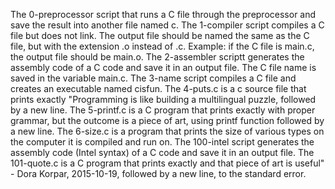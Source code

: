 The 0-preprocessor script that runs a C file through the preprocessor and save the result into another file named c.
The 1-compiler script compiles a C file but does not link. The output file should be named the same as the C file, but with the extension .o instead of .c. Example: if the C file is main.c, the output file should be main.o.
The 2-assembler scriptt generates the assembly code of a C code and save it in an output file. The C file name is saved in the variable main.c.
The 3-name script compiles a C file and creates an executable named cisfun.
The 4-puts.c is a c source file that prints exactly "Programming is like building a multilingual puzzle, followed by a new line.
The 5-printf.c is a C program that prints exactly with proper grammar, but the outcome is a piece of art, using printf function followed by a new line.
The 6-size.c is a program that prints the size of various types on the computer it is compiled and run on.
The 100-intel script generates the assembly code (Intel syntax) of a C code and save it in an output file.
The 101-quote.c is a C program that prints exactly and that piece of art is useful" - Dora Korpar, 2015-10-19, followed by a new line, to the standard error.
